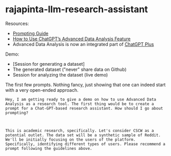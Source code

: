 # rajapinta-llm-research-assistant

Resources: 
* [Prompting Guide](https://www.promptingguide.ai/)
* [How to Use ChatGPT’s Advanced Data Analysis Feature](https://mitsloanedtech.mit.edu/ai/tools/data-analysis/how-to-use-chatgpts-advanced-data-analysis-feature/)
* Advanced Data Analysis is now an integrated part of [ChatGPT Plus](https://openai.com/index/chatgpt-plus) 


Demo:
* [Session for generating a dataset]
* The generated dataset ("never" share data on Github)
* Session for analyzing the dataset (live demo)

The first few prompts. Nothing fancy, just showing that one can indeed start with a very open-ended approach. 

    Hey, I am getting ready to give a demo on how to use Advanced Data Analysis as a research tool. The first thing would be to create a prompt for a Chat-GPT-based research assistant. How should I go about prompting?



    This is academic research, specifically. Let's consider CSCW as a potential outlet. The data set will be a synthetic sample of Reddit. We'll be initially focusing on the users of the platform. Specifically, identifying different types of users. Please recommend a prompt following the guidelines above.